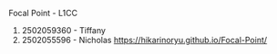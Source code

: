 Focal Point - L1CC
1. 2502059360 - Tiffany
2. 2502055596 - Nicholas 
https://hikarinoryu.github.io/Focal-Point/
